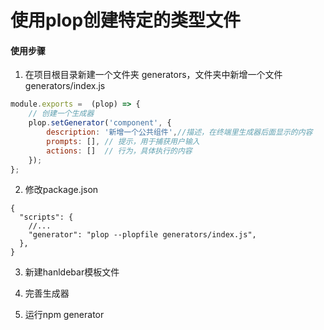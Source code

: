 # 使用plop创建特定的类型文件

#### 使用步骤

1. 在项目根目录新建一个文件夹 generators，文件夹中新增一个文件generators/index.js

```js
module.exports =  (plop) => {
	// 创建一个生成器
	plop.setGenerator('component', {
		description: '新增一个公共组件',//描述，在终端里生成器后面显示的内容
		prompts: [], // 提示，用于捕获用户输入
		actions: []  // 行为，具体执行的内容
	});
};
```
2. 修改package.json

```json5
{
  "scripts": {
    //...
    "generator": "plop --plopfile generators/index.js",
  },
}
```
3. 新建hanldebar模板文件
   
4. 完善生成器
   
4. 运行npm generator

